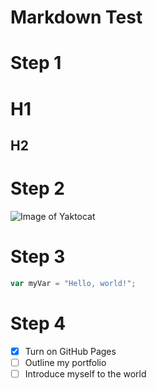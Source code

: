 # Markdown Test
# Step 1
# H1
## H2

# Step 2
![Image of Yaktocat](https://octodex.github.com/images/yaktocat.png)

# Step 3
``` javascript
var myVar = "Hello, world!";
```

# Step 4
- [x] Turn on GitHub Pages
- [ ] Outline my portfolio
- [ ] Introduce myself to the world
